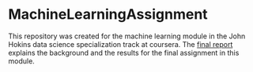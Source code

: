 # MachineLearningAssignment

This repository was created for the machine learning module in the John Hokins data science specialization track at coursera. The [final report](http://rpubs.com/basacul/predictionmodel) explains the background and the results for the final assignment in this module. 
